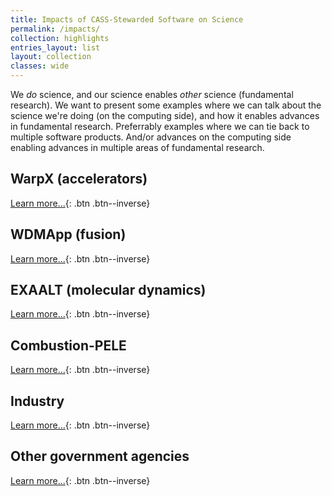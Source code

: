 ```yaml
---
title: Impacts of CASS-Stewarded Software on Science
permalink: /impacts/
collection: highlights
entries_layout: list
layout: collection
classes: wide
---
```

We *do* science, and our science enables *other* science (fundamental research).  We want to present some examples where we can talk about the science we're doing (on the computing side), and how it enables advances in fundamental research.  Preferrably examples where we can tie back to multiple software products.  And/or advances on the computing side enabling advances in multiple areas of fundamental research.

## WarpX (accelerators)

[Learn more...](#){: .btn .btn--inverse}

## WDMApp (fusion)

[Learn more...](#){: .btn .btn--inverse}

## EXAALT (molecular dynamics)

[Learn more...](#){: .btn .btn--inverse}

## Combustion-PELE

[Learn more...](#){: .btn .btn--inverse}

## Industry

[Learn more...](#){: .btn .btn--inverse}

## Other government agencies

[Learn more...](#){: .btn .btn--inverse}